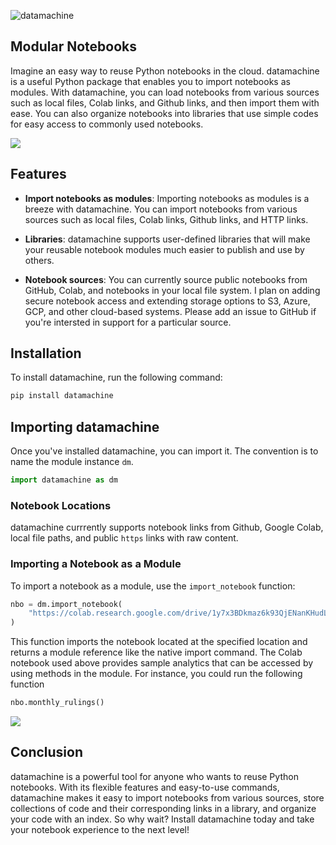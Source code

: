 <p align="left" >
  <img src="https://storage.googleapis.com/benevolentmachines/datamachine.svg" 
       title="datamachine">
</p>

## Modular Notebooks

Imagine an easy way to reuse Python notebooks in the cloud. datamachine is a useful Python package that enables you to import notebooks as modules. With datamachine, you can load notebooks from various sources such as local files, Colab links, and Github links, and then import them with ease. You can also organize notebooks into libraries that use simple codes for easy access to commonly used notebooks. 
<p align="left" >
  <img src="https://storage.googleapis.com/benevolentmachines/dm_overview.png">
</p>

## Features

- **Import notebooks as modules**: Importing notebooks as modules is a breeze with datamachine. You can import notebooks from various sources such as local files, Colab links, Github links, and HTTP links.

- **Libraries**: datamachine supports user-defined libraries that will make your reusable notebook modules much easier to publish and use by others.   

- **Notebook sources**: You can currently source public notebooks from GitHub, Colab, and notebooks in your local file system.  I plan on adding secure notebook access and extending storage options to S3, Azure, GCP, and other cloud-based systems.  Please add an issue to GitHub if you're intersted in support for a particular source.  

## Installation

To install datamachine, run the following command:

``` python
pip install datamachine
```

## Importing datamachine

Once you've installed datamachine, you can import it. The convention is to name the module instance `dm`.  

```python
import datamachine as dm
```

### Notebook Locations

datamachine currrently supports notebook links from Github, Google Colab, local file paths, and public `https` links with raw content.  
### Importing a Notebook as a Module

To import a notebook as a module, use the `import_notebook` function:

```python
nbo = dm.import_notebook(
    "https://colab.research.google.com/drive/1y7x3BDkmaz6k93QjENanKHudLV8xB96Q?usp=sharing",
)
```

This function imports the notebook located at the specified location and returns a module reference like the native import command.  The Colab notebook used above provides sample analytics that can be accessed by using methods in the module.  For instance, you could run the following function

```python
nbo.monthly_rulings()
```
<p align="left" >
  <img src="https://storage.googleapis.com/benevolentmachines/dm_module2.gif">
</p>

## Conclusion

datamachine is a powerful tool for anyone who wants to reuse Python notebooks. With its flexible features and easy-to-use commands, datamachine makes it easy to import notebooks from various sources, store collections of code and their corresponding links in a library, and organize your code with an index. So why wait? Install datamachine today and take your notebook experience to the next level!
